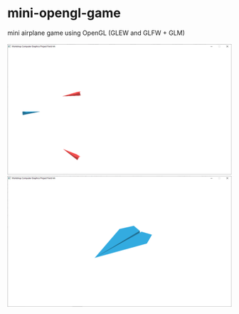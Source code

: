 # mini-opengl-game
 mini airplane game using OpenGL (GLEW and GLFW + GLM)
<br>
<br>
![paperPlaneObject](paperPlane1.png?raw=true)
![gamePreview](paperPlane2.png?raw=true)
